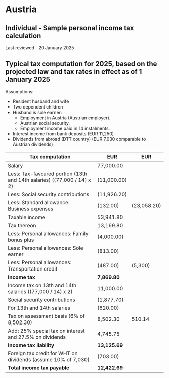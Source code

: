 # Austria
## Individual - Sample personal income tax calculation
Last reviewed - 20 January 2025
## Typical tax computation for 2025, based on the projected law and tax rates in effect as of 1 January 2025
Assumptions:
  * Resident husband and wife
  * Two dependent children
  * Husband is sole earner: 
    * Employment in Austria (Austrian employer).
    * Austrian social security.
    * Employment income paid in 14 instalments.
  * Interest income from bank deposits (EUR 11,250)
  * Dividends from abroad (DTT country) (EUR 7,030 comparable to Austrian dividends)

Tax computation | EUR | EUR  
---|---|---  
Salary | 77,000.00  
Less: Tax-favoured portion (13th and 14th salaries) ((77,000 / 14) x 2) | (11,000.00)  
Less: Social security contributions | (11,926.20)  
Less: Standard allowance: Business expenses | (132.00) | (23,058.20)  
Taxable income | 53,941.80  
Tax thereon | 13,169.80  
Less: Personal allowances: Family bonus plus | (4,000.00)  
Less: Personal allowances: Sole earner | (813.00)  
Less: Personal allowances: Transportation credit | (487.00) | (5,300)  
**Income tax** | **7,869.80**  
Income tax on 13th and 14th salaries ((77,000 / 14) x 2) | 11,000.00  
Social security contributions | (1,877.70)  
For 13th and 14th salaries | (620.00)  
Tax on assessment basis (6% of 8,502.30) |  8,502.30 | 510.14  
Add: 25% special tax on interest and 27.5% on dividends | 4,745.75  
**Income tax liability** | **13,125.69**  
Foreign tax credit for WHT on dividends (assume 10% of 7,030) | (703.00)  
**Total income tax payable** | **12,422.69**
